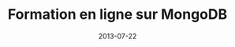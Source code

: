 ---
layout: post
title: Formation en ligne sur MongoDB
date: 2013-07-22
comments: true
categories : [news]
tags: [formation, NOSQL, MongoDB]
---